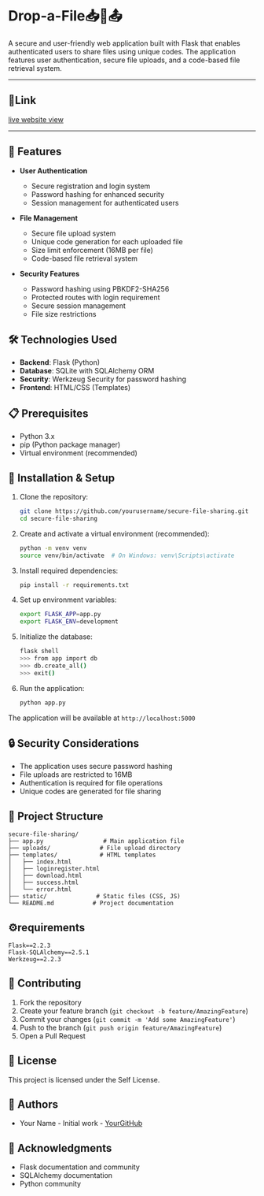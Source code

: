 # Drop-a-File📥📁📤
A secure and user-friendly web application built with Flask that enables authenticated users to share files using unique codes. The application features user authentication, secure file uploads, and a code-based file retrieval system.

---
## 🔗Link

[live website view ](https://prajwalab.pythonanywhere.com/)

---
## 🚀 Features

- **User Authentication**
  - Secure registration and login system
  - Password hashing for enhanced security
  - Session management for authenticated users

- **File Management**
  - Secure file upload system
  - Unique code generation for each uploaded file
  - Size limit enforcement (16MB per file)
  - Code-based file retrieval system

- **Security Features**
  - Password hashing using PBKDF2-SHA256
  - Protected routes with login requirement
  - Secure session management
  - File size restrictions

## 🛠️ Technologies Used

- **Backend**: Flask (Python)
- **Database**: SQLite with SQLAlchemy ORM
- **Security**: Werkzeug Security for password hashing
- **Frontend**: HTML/CSS (Templates)

## 📋 Prerequisites

- Python 3.x
- pip (Python package manager)
- Virtual environment (recommended)

## 🔧 Installation & Setup

1. Clone the repository:
   ```bash
   git clone https://github.com/yourusername/secure-file-sharing.git
   cd secure-file-sharing
   ```

2. Create and activate a virtual environment (recommended):
   ```bash
   python -m venv venv
   source venv/bin/activate  # On Windows: venv\Scripts\activate
   ```

3. Install required dependencies:
   ```bash
   pip install -r requirements.txt
   ```

4. Set up environment variables:
   ```bash
   export FLASK_APP=app.py
   export FLASK_ENV=development
   ```

5. Initialize the database:
   ```bash
   flask shell
   >>> from app import db
   >>> db.create_all()
   >>> exit()
   ```

6. Run the application:
   ```bash
   python app.py
   ```

The application will be available at `http://localhost:5000`

## 🔒 Security Considerations

- The application uses secure password hashing
- File uploads are restricted to 16MB
- Authentication is required for file operations
- Unique codes are generated for file sharing

## 📁 Project Structure

```
secure-file-sharing/
├── app.py                 # Main application file
├── uploads/              # File upload directory
├── templates/            # HTML templates
│   ├── index.html
│   ├── loginregister.html
│   ├── download.html
│   ├── success.html
│   └── error.html
├── static/              # Static files (CSS, JS)   
└── README.md           # Project documentation
```

## ⚙️requirements

```
Flask==2.2.3
Flask-SQLAlchemy==2.5.1
Werkzeug==2.2.3
```

## 🤝 Contributing

1. Fork the repository
2. Create your feature branch (`git checkout -b feature/AmazingFeature`)
3. Commit your changes (`git commit -m 'Add some AmazingFeature'`)
4. Push to the branch (`git push origin feature/AmazingFeature`)
5. Open a Pull Request

## 📝 License

This project is licensed under the Self License.

## 👥 Authors

- Your Name - Initial work - [YourGitHub](https://github.com/prajwal032004)

## 🙏 Acknowledgments

- Flask documentation and community
- SQLAlchemy documentation
- Python community
